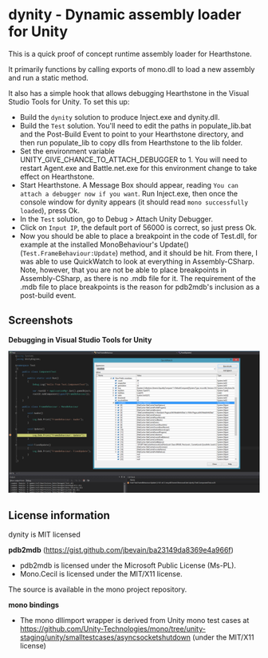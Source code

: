 # dynity - Dynamic assembly loader for Unity

This is a quick proof of concept runtime assembly loader for Hearthstone.

It primarily functions by calling exports of mono.dll to load a new assembly
and run a static method.

It also has a simple hook that allows debugging Hearthstone in the Visual Studio
Tools for Unity.  To set this up:

- Build the `dynity` solution to produce Inject.exe and dynity.dll.
- Build the `Test` solution.  You'll need to edit the paths in populate_lib.bat
and the Post-Build Event to point to your Hearthstone directory, and then run
populate_lib to copy dlls from Hearthstone to the lib folder.
- Set the environment variable UNITY_GIVE_CHANCE_TO_ATTACH_DEBUGGER to 1.  You
will need to restart Agent.exe and Battle.net.exe for this environment change to
take effect on Hearthstone.
- Start Hearthstone.  A Message Box should appear, reading `You can attach a
debugger now if you want`.  Run Inject.exe, then once the console window for
dynity appears (it should read `mono successfully loaded`), press Ok.
- In the `Test` solution, go to Debug > Attach Unity Debugger.
- Click on `Input IP`, the default port of 56000 is correct, so just press Ok.
- Now you should be able to place a breakpoint in the code of Test.dll, for
example at the installed MonoBehaviour's Update() (`Test.FrameBehaviour:Update`)
method, and it should be hit.  From there, I was able to use QuickWatch to look
at everything in Assembly-CSharp.  Note, however, that you are not be able to
place breakpoints in Assembly-CSharp, as there is no .mdb file for it.  The
requirement of the .mdb file to place breakpoints is the reason for pdb2mdb's
inclusion as a post-build event.

## Screenshots

**Debugging in Visual Studio Tools for Unity**

![Debugging Example](https://raw.githubusercontent.com/HearthSim/dynity/master/img/debugging.png)

## License information

dynity is MIT licensed

**pdb2mdb** (<https://gist.github.com/jbevain/ba23149da8369e4a966f>)

- pdb2mdb is licensed under the Microsoft Public License (Ms-PL).
- Mono.Cecil is licensed under the MIT/X11 license.

The source is available in the mono project repository.

**mono bindings**

- The mono dllimport wrapper is derived from Unity mono test cases at
<https://github.com/Unity-Technologies/mono/tree/unity-staging/unity/smalltestcases/asyncsocketshutdown>
(under the MIT/X11 license)
